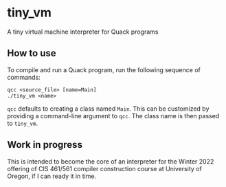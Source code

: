 # tiny_vm
A tiny virtual machine interpreter for Quack programs

## How to use

To compile and run a Quack program, run the following sequence of commands:
```
qcc <source_file> [name=Main]
./tiny_vm <name>
```

`qcc` defaults to creating a class named `Main`. This can be customized by providing a command-line argument to `qcc`. The class name is then passed to `tiny_vm`.

## Work in progress

This is intended to become the core of an interpreter for the Winter 2022
offering of CIS 461/561 compiler construction course at University of Oregon, 
if I can ready it in time. 

